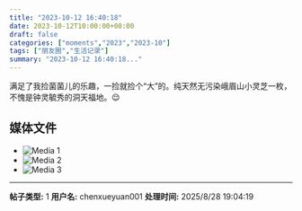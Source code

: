 ```yaml
---
title: "2023-10-12 16:40:18"
date: 2023-10-12T10:00:00+08:00
draft: false
categories: ["moments","2023","2023-10"]
tags: ["朋友圈","生活记录"]
summary: "2023-10-12 16:40:18..."
---
```


满足了我捡菌菌儿的乐趣，一捡就捡个“大”的。纯天然无污染峨眉山小灵芝一枚，不愧是钟灵毓秀的洞天福地。😌

## 媒体文件

- ![Media 1](/Moments/photos/2023-10-12/202310121640180.jpg)
- ![Media 2](/Moments/photos/2023-10-12/202310121640181.jpg)
- ![Media 3](/Moments/photos/2023-10-12/202310121640182.jpg)

---

**帖子类型:** 1
**用户名:** chenxueyuan001
**处理时间:** 2025/8/28 19:04:19